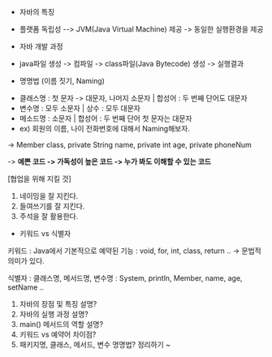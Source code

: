 * 자바의 특징
 - 플랫폼 독립성
 --> JVM(Java Virtual Machine) 제공 -> 동일한 실행환경을 제공

* 자바 개발 과정
 - java파일 생성 -> 컴파일 -> class파일(Java Bytecode) 생성 -> 실행결과

* 명명법 (이름 짓기, Naming)
 - 클래스명 : 첫 문자 -> 대문자, 나머지 소문자 | 합성어 : 두 번째 단어도 대문자
 - 변수명 : 모두 소문자 | 상수 : 모두 대문자
 - 메소드명 : 소문자 | 합성어 : 두 번째 단어 첫 문자는 대문자
 - ex) 회원의 이름, 나이 전화번호에 대해서 Naming해보자.
  
  -> Member class, private String name, private int age, private phoneNum
  
  -> **예쁜 코드 -> 가독성이 높은 코드 -> 누가 봐도 이해할 수 있는 코드**
  
  [협업을 위해 지킬 것]
  1. 네이밍을 잘 지킨다.
  2. 들여쓰기를 잘 지킨다.
  3. 주석을 잘 활용한다.
  
* 키워드 vs 식별자

키워드 : Java에서 기본적으로 예약된 기능 : void, for, int, class, return .. -> 문법적 의미가 있다.

식별자 : 클래스명, 메서드명, 변수명 : System, println, Member, name, age, setName .. 

1. 자바의 장점 및 특징 설명?
2. 자바의 실행 과정 설명?
3. main() 메서드의 역할 설명?
4. 키워드 vs 예약어 차이점?
5. 패키지명, 클래스, 메서드, 변수 명명법?
정리하기 ~
